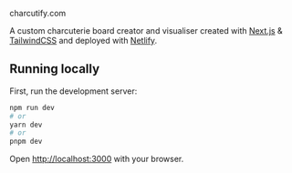 charcutify.com 

A custom charcuterie board creator and visualiser created with [Next.js](https://nextjs.org/) & [TailwindCSS](https://tailwindcss.com) and deployed with [Netlify](https://netlify.com).

<!-- ## Explore online

[charcutify.com](https://charcutify.com) -->

## Running locally

First, run the development server:

```bash
npm run dev
# or
yarn dev
# or
pnpm dev
```

Open [http://localhost:3000](http://localhost:3000) with your browser.
